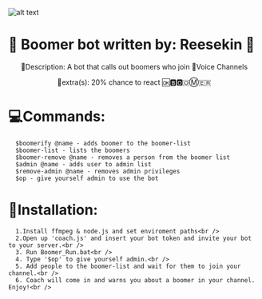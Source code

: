 ![alt text](https://steamcdn-a.akamaihd.net/steamcommunity/public/images/avatars/d5/d5ba520d3e5c4a8fbdc7ec25709cbbda9ad3921b_full.jpg "Coach" )
# 🤮 Boomer bot written by: Reesekin 🤢
  <p align="center">📜Description: A bot that calls out boomers who join 🎤Voice Channels<p>
  <p align="center">👾extra(s): 20% chance to react 🆗🅱🅾🇴Ⓜ🇪🇷</p>
  
 # 💻Commands: 
      $boomerify @name - adds boomer to the boomer-list
      $boomer-list - lists the boomers 
      $boomer-remove @name - removes a person from the boomer list 
      $admin @name - adds user to admin list 
      $remove-admin @name - removes admin privileges
      $op - give yourself admin to use the bot
      
# 🚧Installation: 
      1.Install ffmpeg & node.js and set enviroment paths<br />
      2.Open up 'coach.js' and insert your bot token and invite your bot to your server.<br />
      3. Run Boomer_Run.bat<br />
      4. Type '$op' to give yourself admin.<br />
      5. Add people to the boomer-list and wait for them to join your channel.<br />
      6. Coach will come in and warns you about a boomer in your channel. Enjoy!<br />
